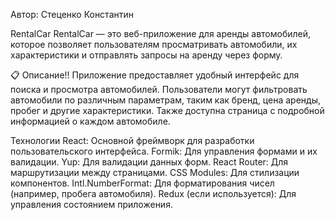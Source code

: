 Автор: Стеценко Константин

RentalCar
RentalCar — это веб-приложение для аренды автомобилей, которое позволяет пользователям просматривать автомобили, их характеристики и отправлять запросы на аренду через форму.

📋 Описание!!
Приложение предоставляет удобный интерфейс для поиска и просмотра автомобилей. Пользователи могут фильтровать автомобили по различным параметрам, таким как бренд, цена аренды, пробег и другие характеристики. Также доступна страница с подробной информацией о каждом автомобиле.

Технологии
React: Основной фреймворк для разработки пользовательского интерфейса.
Formik: Для управления формами и их валидации.
Yup: Для валидации данных форм.
React Router: Для маршрутизации между страницами.
CSS Modules: Для стилизации компонентов.
Intl.NumberFormat: Для форматирования чисел (например, пробега автомобиля).
Redux (если используется): Для управления состоянием приложения.
